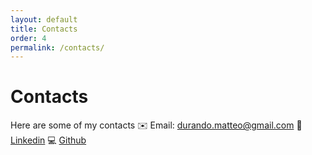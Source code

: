 ```yaml
---
layout: default
title: Contacts
order: 4
permalink: /contacts/
---
```

# Contacts
Here are some of my contacts
:envelope: Email: [durando.matteo@gmail.com](durando.matteo@gmail.com)
:link: [Linkedin](www.linkedin.com/in/matteodurando)
:computer: [Github](https://github.com/MatteoD00)
